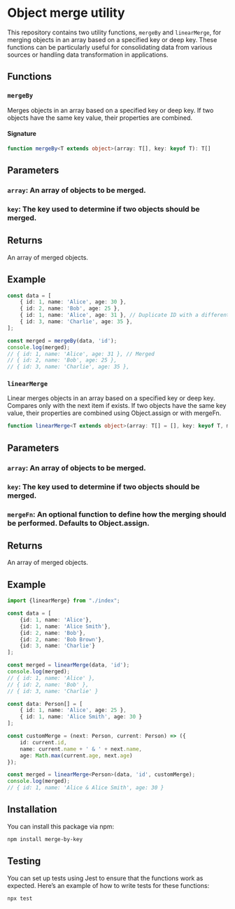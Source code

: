 # Object merge utility

This repository contains two utility functions, `mergeBy` and `linearMerge`, for merging objects in an array based on a
specified key or deep key. These functions can be particularly useful for consolidating data from various sources or handling data
transformation in applications.

## Functions

### `mergeBy`

Merges objects in an array based on a specified key or deep key. If two objects have the same key value, their properties are
combined.

#### Signature

```typescript
function mergeBy<T extends object>(array: T[], key: keyof T): T[]
```

## Parameters
### `array`: An array of objects to be merged.
### `key`: The key used to determine if two objects should be merged.

## Returns
An array of merged objects.

## Example

```typescript
const data = [
    { id: 1, name: 'Alice', age: 30 },
    { id: 2, name: 'Bob', age: 25 },
    { id: 1, name: 'Alice', age: 31 }, // Duplicate ID with a different age
    { id: 3, name: 'Charlie', age: 35 },
];

const merged = mergeBy(data, 'id');
console.log(merged);
// { id: 1, name: 'Alice', age: 31 }, // Merged
// { id: 2, name: 'Bob', age: 25 },
// { id: 3, name: 'Charlie', age: 35 },

```

### `linearMerge`

Linear merges objects in an array based on a specified key or deep key. Compares only with the next item if exists. If two objects
have the same key value, their properties are combined using Object.assign or with mergeFn.

```typescript
function linearMerge<T extends object>(array: T[] = [], key: keyof T, mergeFn: (next: T, current: T) => T = Object.assign): T[]
```

## Parameters
### `array`: An array of objects to be merged.
### `key`: The key used to determine if two objects should be merged.
### `mergeFn`: An optional function to define how the merging should be performed. Defaults to Object.assign.

## Returns
An array of merged objects.

## Example

```typescript
import {linearMerge} from "./index";

const data = [
    {id: 1, name: 'Alice'},
    {id: 1, name: 'Alice Smith'},
    {id: 2, name: 'Bob'},
    {id: 2, name: 'Bob Brown'},
    {id: 3, name: 'Charlie'}
];

const merged = linearMerge(data, 'id');
console.log(merged);
// { id: 1, name: 'Alice' },
// { id: 2, name: 'Bob' },
// { id: 3, name: 'Charlie' }
```

```typescript
const data: Person[] = [
    { id: 1, name: 'Alice', age: 25 },
    { id: 1, name: 'Alice Smith', age: 30 }
];

const customMerge = (next: Person, current: Person) => ({
    id: current.id,
    name: current.name + ' & ' + next.name,
    age: Math.max(current.age, next.age)
});

const merged = linearMerge<Person>(data, 'id', customMerge);
console.log(merged);
// { id: 1, name: 'Alice & Alice Smith', age: 30 }
```

## Installation

You can install this package via npm:

```bash
npm install merge-by-key
```
## Testing
You can set up tests using Jest to ensure that the functions work as expected. Here’s an example of how to write tests for these functions:

```bash
npx test
````
